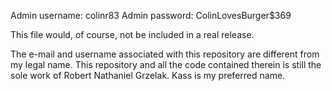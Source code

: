 Admin username: colinr83
Admin password: ColinLovesBurger$369

This file would, of course, not be included in a real release.

The e-mail and username associated with this repository are different from my legal name. This repository and all the code contained therein is still the sole work of Robert Nathaniel Grzelak. Kass is my preferred name.
